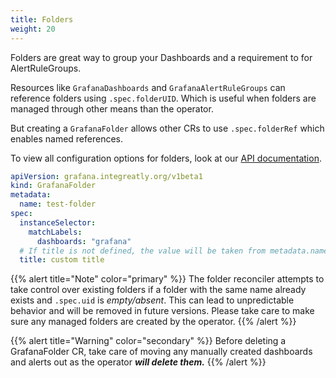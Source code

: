 ```yaml
---
title: Folders
weight: 20
---
```


Folders are great way to group your Dashboards and a requirement to for AlertRuleGroups.

Resources like `GrafanaDashboards` and `GrafanaAlertRuleGroups` can reference folders using `.spec.folderUID`.
Which is useful when folders are managed through other means than the operator.

But creating a `GrafanaFolder` allows other CRs to use `.spec.folderRef` which enables named references.

To view all configuration options for folders, look at our [API documentation](../api/#grafanafolderspec).

```yaml
apiVersion: grafana.integreatly.org/v1beta1
kind: GrafanaFolder
metadata:
  name: test-folder
spec:
  instanceSelector:
    matchLabels:
      dashboards: "grafana"
  # If title is not defined, the value will be taken from metadata.name
  title: custom title
```

{{% alert title="Note" color="primary" %}}
The folder reconciler attempts to take control over existing folders if a folder with the same name already exists and `.spec.uid` is _empty/absent_.
This can lead to unpredictable behavior and will be removed in future versions.
Please take care to make sure any managed folders are created by the operator.
{{% /alert %}}


{{% alert title="Warning" color="secondary" %}}
Before deleting a GrafanaFolder CR, take care of moving any manually created dashboards and alerts out as the operator _**will delete them.**_
{{% /alert %}}
